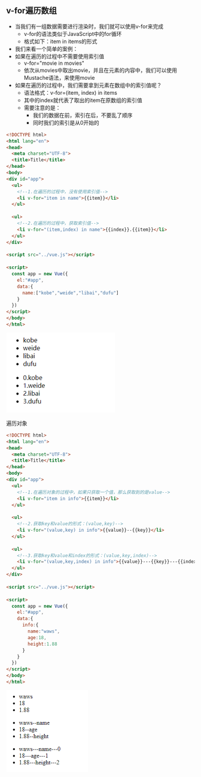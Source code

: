 ## v-for遍历数组

- 当我们有一组数据需要进行渲染时，我们就可以使用v-for来完成
  - v-for的语法类似于JavaScript中的for循环
  - 格式如下：item in items的形式
- 我们来看一个简单的案例：
- 如果在遍历的过程中不需要使用索引值
  - v-for="movie in movies"
  - 依次从movies中取出movie，并且在元素的内容中，我们可以使用Mustache语法，来使用movie
- 如果在遍历的过程中，我们需要拿到元素在数组中的索引值呢？
  - 语法格式：v-for=(item, index) in items
  - 其中的index就代表了取出的item在原数组的索引值
  - 需要注意的是：
    - 我们的数据在前，索引在后，不要乱了顺序
    - 同时我们的索引是从0开始的

```html
<!DOCTYPE html>
<html lang="en">
<head>
  <meta charset="UTF-8">
  <title>Title</title>
</head>
<body>
<div id="app">
  <ul>
    <!--1.在遍历的过程中，没有使用索引值-->
    <li v-for="item in name">{{item}}</li>
  </ul>

  <ul>
    <!--2.在遍历的过程中，获取索引值-->
    <li v-for="(item,index) in name">{{index}}.{{item}}</li>
  </ul>
</div>

<script src="../vue.js"></script>

<script>
  const app = new Vue({
    el:"#app",
    data:{
      name:["kobe","weide","libai","dufu"]
    }
  })
</script>
</body>
</html>
```

![Snipaste_2021-08-11_20-55-03](image/Snipaste_2021-08-11_20-55-03.png)

遍历对象

```html
<!DOCTYPE html>
<html lang="en">
<head>
  <meta charset="UTF-8">
  <title>Title</title>
</head>
<body>
<div id="app">
  <ul>
    <!--1.在遍历对象的过程中，如果只获取一个值，那么获取到的是value-->
    <li v-for="item in info">{{item}}</li>
  </ul>

  <ul>
    <!--2.获取key和value的形式：(value,key)-->
    <li v-for="(value,key) in info">{{value}}--{{key}}</li>
  </ul>

  <ul>
    <!--3.获取key和value和index的形式：(value,key,index)-->
    <li v-for="(value,key,index) in info">{{value}}---{{key}}---{{index}}</li>
  </ul>
</div>

<script src="../vue.js"></script>

<script>
  const app = new Vue({
    el:"#app",
    data:{
      info:{
        name:"waws",
        age:18,
        height:1.88
      }
    }
  })
</script>
</body>
</html>
```

![Snipaste_2021-08-11_21-05-34](image/Snipaste_2021-08-11_21-05-34.png)